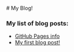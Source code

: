 <head>
  <title>{{ "My Blog" }}</title>

  <!-- Favicon -->
  <link rel="shortcut icon" type="image/x-icon" href="/favicon.ico">
</head>
# My Blog!


### My list of blog posts:

* [GitHub Pages info](/BlogPosts/001/index.md)
* [My first blog post!](/BlogPosts/002/index.md)
